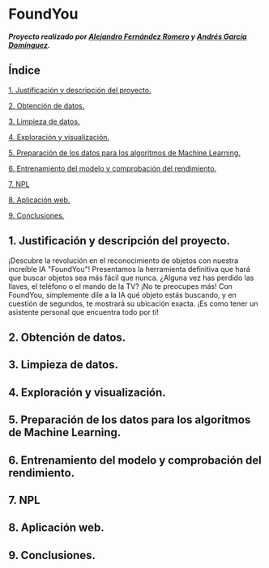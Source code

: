 # FoundYou
***Proyecto realizado por [Alejandro Fernández Romero](https://github.com/AlexFdezRomero) y [Andrés García Domínguez](https://github.com/agardom2002).***

## Índice
[1. Justificación y descripción del proyecto.](#id1)

[2. Obtención de datos.](#id2)

[3. Limpieza de datos.](#id3) 

[4. Exploración y visualización.](#id4)

[5. Preparación de los datos para los algoritmos de Machine Learning.](#id5)

[6. Entrenamiento del modelo y comprobación del rendimiento.](#id6)

[7. NPL](#id7)

[8. Aplicación web.](#id8)

[9. Conclusiones.](#id9)

## 1. Justificación y descripción del proyecto.<a name="id1"></a>

¡Descubre la revolución en el reconocimiento de objetos con nuestra increíble IA "FoundYou"! Presentamos la herramienta definitiva que hará que buscar objetos sea más fácil que nunca.
¿Alguna vez has perdido las llaves, el teléfono o el mando de la TV? ¡No te preocupes más! Con FoundYou, simplemente dile a la IA qué objeto estás buscando, y en cuestión de segundos, te mostrará su ubicación exacta. ¡Es como tener un asistente personal que encuentra todo por ti!
## 2. Obtención de datos.<a name="id2"></a>
## 3. Limpieza de datos. <a name="id3"></a>
## 4. Exploración y visualización.<a name="id4"></a>
## 5. Preparación de los datos para los algoritmos de Machine Learning.<a name="id5"></a>
## 6. Entrenamiento del modelo y comprobación del rendimiento.<a name="id6"></a>
## 7. NPL<a name="id7"></a>
## 8. Aplicación web.<a name="id8"></a>
## 9. Conclusiones.<a name="id9"></a>
